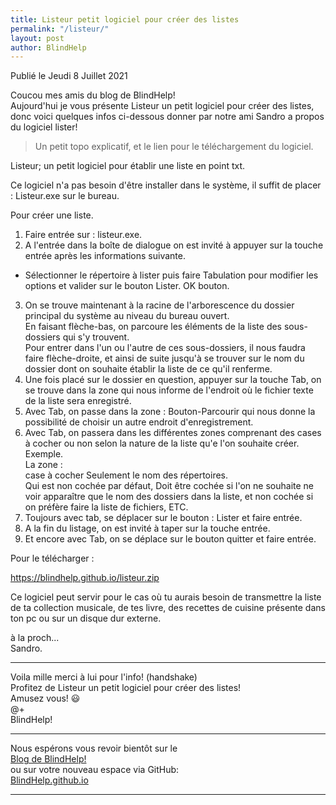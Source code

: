 ```yaml
---
title: Listeur petit logiciel pour créer des listes
permalink: "/listeur/"
layout: post
author: BlindHelp
---
```


<footer>Publié le Jeudi 8 Juillet 2021</footer>


Coucou mes amis du blog de BlindHelp!    
Aujourd'hui je vous présente Listeur un petit logiciel pour créer des listes, donc voici quelques infos ci-dessous donner par notre ami Sandro a propos du logiciel lister!    

> Un petit topo explicatif, et le lien pour le téléchargement du logiciel.  

Listeur; un petit logiciel pour établir une liste en point txt.  

Ce logiciel n'a pas besoin d'être installer dans le système, il suffit de placer : Listeur.exe sur le bureau.  

Pour créer une liste.  

1. Faire entrée sur : listeur.exe.   
2. A l'entrée dans la boîte de dialogue on est invité à appuyer sur la touche entrée après les informations suivante.  
- Sélectionner le répertoire à lister puis faire Tabulation pour modifier les options et valider sur le bouton Lister. OK bouton.  
3. On se trouve maintenant à la racine de l'arborescence du dossier principal du système au niveau du bureau ouvert.  
En faisant flèche-bas, on parcoure les éléments de la liste des sous-dossiers qui s'y trouvent.  
Pour entrer dans l'un ou l'autre de ces sous-dossiers, il nous faudra faire flèche-droite, et ainsi de suite jusqu'à se trouver sur le nom du dossier dont on souhaite établir la liste de ce qu'il renferme.  
4. Une fois placé sur le dossier en question, appuyer sur la touche Tab, on se trouve dans la zone qui nous informe de l'endroit où le fichier texte de la liste sera enregistré.  
5. Avec Tab, on passe dans la zone : Bouton-Parcourir qui nous donne la possibilité de choisir un autre endroit d'enregistrement.  
6. Avec Tab, on passera dans les différentes zones comprenant des cases à cocher ou non selon la nature de la liste qu'e l'on souhaite créer.  
Exemple.  
La zone :  
case à cocher Seulement le nom des répertoires.  
Qui est non cochée par défaut, 
Doit être cochée si l'on ne souhaite ne voir apparaître que le nom des dossiers dans la liste, et non cochée si on préfère faire la liste de fichiers, ETC.  
7. Toujours avec tab, se déplacer sur le bouton : Lister et faire entrée.  
8. A la fin du listage, on est invité à taper sur la touche entrée.  
9. Et encore avec Tab, on se déplace sur le bouton quitter et faire entrée.  

Pour le télécharger :  

<https://blindhelp.github.io/listeur.zip>

Ce logiciel peut servir pour le cas où tu aurais besoin de transmettre la liste de ta collection musicale, de tes livre, des recettes de cuisine présente dans ton pc ou sur un disque dur externe.  

à la proch...  
Sandro.  

---

Voila mille merci à lui pour l'info! (handshake)    
Profitez de Listeur un petit logiciel pour créer des listes!    
Amusez vous! 😃    
@+    
BlindHelp!    

---

Nous espérons vous revoir bientôt sur le      
[Blog de BlindHelp!](http://blindhelp.blogspot.fr/)                    
ou sur  votre nouveau espace via GitHub:                     
[BlindHelp.github.io](https://blindhelp.github.io)                    

---